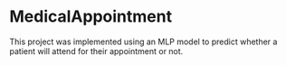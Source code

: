 # MedicalAppointment
This project was implemented using an MLP model to predict whether a patient will attend for their appointment or not.
